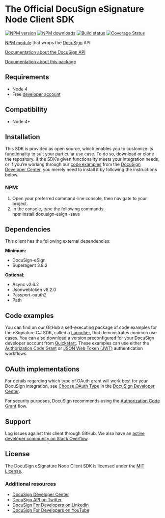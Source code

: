 # The Official DocuSign eSignature Node Client SDK

[![NPM version][npm-image]][npm-url]
[![NPM downloads][downloads-image]][downloads-url]
[![Build status][travis-image]][travis-url]
[![Coverage Status][coveralls-image]][coveralls-url]

[NPM module](https://www.npmjs.com/package/docusign-esign) that wraps the <a href="https://www.docusign.com">DocuSign</a> API

[Documentation about the DocuSign API](https://developers.docusign.com/)

[Documentation about this package](http://docusign.github.io/docusign-esign-node-client)
<!---
[Changelog](./CHANGELOG.md)
commented out
-->

## Requirements
*   Node 4
*   Free [developer account](https://go.docusign.com/sandbox/productshot/?elqCampaignId=16531)

## Compatibility
*   Node 4+

## Installation
This SDK is provided as open source, which enables you to customize its functionality to suit your particular use case. To do so, download or clone the repository. If the SDK’s given functionality meets your integration needs, or if you’re working through our [code examples](https://developers.docusign.com/docs/esign-rest-api/how-to/) from the [DocuSign Developer Center](https://developers.docusign.com/), you merely need to install it by following the instructions below.

### NPM:
1. Open your preferred command-line console, then navigate to your project.
2. In the console, type the following commands: \
npm install docusign-esign -save

## Dependencies
This client has the following external dependencies:

**Minimum:**
*   DocuSign-eSign
*   Superagent 3.8.2

**Optional:**
*   Async v2.6.2
*   Jsonwebtoken v8.2.0
*   Passport-oauth2
*   Path

## Code examples

You can find on our GitHub a self-executing package of code examples for the eSignature C# SDK, called a [Launcher](https://github.com/docusign/code-examples-node/blob/master/README.md), that demonstrates common use cases. You can also download a version preconfigured for your DocuSign developer account from [Quickstart](https://developers.docusign.com/docs/esign-rest-api/quickstart/). These examples can use either the [Authorization Code Grant](https://developers.docusign.com/esign-rest-api/guides/authentication/oauth2-code-grant) or [JSON Web Token (JWT)](https://developers.docusign.com/esign-rest-api/guides/authentication/oauth2-jsonwebtoken) authentication workflows.

## OAuth implementations
For details regarding which type of OAuth grant will work best for your DocuSign integration, see [Choose OAuth Type](https://developers.docusign.com/platform/auth/choose/) in the [DocuSign Developer Center](https://developers.docusign.com/).

For security purposes, DocuSign recommends using the [Authorization Code Grant](https://developers.docusign.com/esign-rest-api/guides/authentication/oauth2-code-grant) flow.

## Support
Log issues against this client through GitHub. We also have an [active developer community on Stack Overflow](http://stackoverflow.com/questions/tagged/docusignapi).

## License
The DocuSign eSignature Node Client SDK is licensed under the [MIT License](https://github.com/docusign/docusign-node-client/blob/master/LICENSE).

### Additional resources
*   [DocuSign Developer Center](https://developers.docusign.com/)
*   [DocuSign API on Twitter](https://twitter.com/docusignapi)
*   [DocuSign For Developers on LinkedIn](https://www.linkedin.com/showcase/docusign-for-developers/)
*   [DocuSign For Developers on YouTube](https://www.youtube.com/channel/UCJSJ2kMs_qeQotmw4-lX2NQ)

[npm-image]: https://img.shields.io/npm/v/docusign-esign.svg?style=flat
[npm-url]: https://npmjs.org/package/docusign-esign
[downloads-image]: https://img.shields.io/npm/dm/docusign-esign.svg?style=flat
[downloads-url]: https://npmjs.org/package/docusign-esign
[travis-image]: https://travis-ci.com/docusign/docusign-esign-node-client.svg?branch=master
[travis-url]: https://travis-ci.com/docusign/docusign-esign-node-client
[coveralls-image]: https://coveralls.io/repos/github/docusign/DocuSign-Node-Client/badge.svg?branch=master
[coveralls-url]: https://coveralls.io/github/docusign/DocuSign-Node-Client?branch=master
